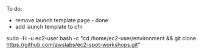 To do:
* remove launch template page - done
* add launch template to cfn




sudo -H -u ec2-user bash -c "cd /home/ec2-user/environment && git clone https://github.com/awslabs/ec2-spot-workshops.git"
